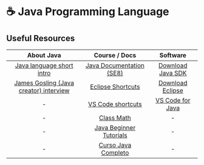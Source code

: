 # ☕ Java Programming Language

## Useful Resources

| About Java  | Course / Docs    |   Software   |
|:-----------:|:----------------:|:------------:|
| [Java language short intro](https://youtu.be/l9AzO1FMgM8?si=uc0ZKomKy6FByEcZ) | [Java Documentation (SE8)](https://docs.oracle.com/javase/8/docs/) | [Download Java SDK](https://www.oracle.com/br/java/technologies/downloads/) |
| [James Gosling (Java creator) interview](https://youtu.be/RrMptmNYkSw?si=Jis5X4kLRV8fPtQG) | [Eclipse Shortcuts](https://www.codejava.net/ides/eclipse/25-eclipse-shortcut-keys-for-code-editing)| [Download Eclipse](https://www.eclipse.org/downloads/) |
| - | [VS Code shortcuts](https://www.crio.do/blog/vs-code-shortcuts/) | [VS Code for Java](https://code.visualstudio.com/docs/java/java-tutorial) |
| - | [Class Math](https://docs.oracle.com/javase/8/docs/api/java/lang/Math.html) | - |
| - | [Java Beginner Tutorials](https://youtube.com/playlist?list=PLkeaG1zpPTHiMjczpmZ6ALd46VjjiQJ_8&si=BscI2BGAG-tUMuPI) | - |
| - | [Curso Java Completo](https://www.udemy.com/course/java-curso-completo/?couponCode=ST13MT40224) | - | 

